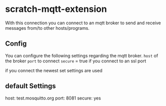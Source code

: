# scratch-mqtt-extension
With this connection you can connect to an mqtt broker to send and receive messages from/to other hosts/programs.

## Config
You can configure the following settings regarding the mqtt broker.
`host` of the broker
`port` to connect
`secure` = true if you connect to an ssl port

if you connect the newest set settings are used

## default Settings
host: test.mosquitto.org
port: 8081
secure: yes
